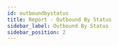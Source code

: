 ```yaml
---
id: outboundbystatus
title: Report - Outbound By Status
sidebar_label: Outbound By Status
sidebar_position: 2
---
```


